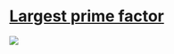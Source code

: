 # [Largest prime factor](https://projecteuler.net/problem=3)

![](/../master/plots/003.png?raw=true)
